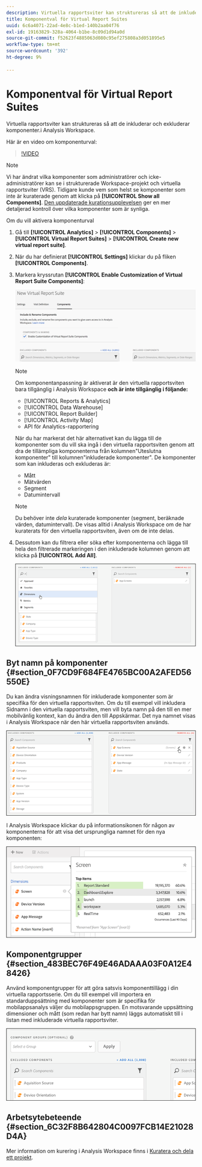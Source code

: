 ```yaml
---
description: Virtuella rapportsviter kan struktureras så att de inkluderar och exkluderar komponenter.i Analysis Workspace.
title: Komponentval för Virtual Report Suites
uuid: 6c6a4071-22ad-4e8c-b1ed-140b2aa04f76
exl-id: 19163829-328a-4064-b1be-8c09d1d94a0d
source-git-commit: f52623f4885063d080c95ef275808a3d051895e5
workflow-type: tm+mt
source-wordcount: '392'
ht-degree: 9%

---
```


# Komponentval för Virtual Report Suites

Virtuella rapportsviter kan struktureras så att de inkluderar och exkluderar komponenter.i Analysis Workspace.

Här är en video om komponenturval:

>[!VIDEO](https://video.tv.adobe.com/v/23544/?quality=12)

>[!NOTE]
>
>Vi har ändrat vilka komponenter som administratörer och icke-administratörer kan se i strukturerade Workspace-projekt och virtuella rapportsviter (VRS). Tidigare kunde vem som helst se komponenter som inte är kuraterade genom att klicka på **[!UICONTROL Show all Components]**. [Den uppdaterade kurationsupplevelsen](/help/analyze/analysis-workspace/curate-share/curate.md) ger en mer detaljerad kontroll över vilka komponenter som är synliga.

Om du vill aktivera komponenturval

1. Gå till **[!UICONTROL Analytics]** > **[!UICONTROL Components]** > **[!UICONTROL Virtual Report Suites]** > **[!UICONTROL Create new virtual report suite]**.
1. När du har definierat **[!UICONTROL Settings]** klickar du på fliken **[!UICONTROL Components]**.

1. Markera kryssrutan **[!UICONTROL Enable Customization of Virtual Report Suite Components]**:

   ![](assets/vrs-enable.png)

   >[!NOTE]
   >
   >Om komponentanpassning är aktiverat är den virtuella rapportsviten bara tillgänglig i Analysis Workspace **och är inte tillgänglig i följande:**
   >
   >* [!UICONTROL Reports & Analytics]
   >* [!UICONTROL Data Warehouse]
   >* [!UICONTROL Report Builder]
   >* [!UICONTROL Activity Map]
   >* API för Analytics-rapportering


   När du har markerat det här alternativet kan du lägga till de komponenter som du vill ska ingå i den virtuella rapportsviten genom att dra de tillämpliga komponenterna från kolumnen&quot;Uteslutna komponenter&quot; till kolumnen&quot;inkluderade komponenter&quot;. De komponenter som kan inkluderas och exkluderas är:

   * Mått
   * Mätvärden
   * Segment
   * Datumintervall

   >[!NOTE]
   >
   >Du behöver inte *dela* kuraterade komponenter (segment, beräknade värden, datumintervall). De visas alltid i Analysis Workspace om de har kuraterats för den virtuella rapportsviten, även om de inte delas.

1. Dessutom kan du filtrera eller söka efter komponenterna och lägga till hela den filtrerade markeringen i den inkluderade kolumnen genom att klicka på **[!UICONTROL Add All]**.

   ![](assets/vrs-add-all.png)

## Byt namn på komponenter {#section_0F7CD9F684FE4765BC00A2AFED56550E}

Du kan ändra visningsnamnen för inkluderade komponenter som är specifika för den virtuella rapportsviten. Om du till exempel vill inkludera Sidnamn i den virtuella rapportsviten, men vill byta namn på den till en mer mobilvänlig kontext, kan du ändra den till Appskärmar. Det nya namnet visas i Analysis Workspace när den här virtuella rapportsviten används.

![](assets/vrs-rename-component.png)

I Analysis Workspace klickar du på informationsikonen för någon av komponenterna för att visa det ursprungliga namnet för den nya komponenten:

![](assets/vrs-aw-renamed.png)

## Komponentgrupper {#section_483BEC76F49E46ADAAA03F0A12E48426}

Använd komponentgrupper för att göra satsvis komponenttillägg i din virtuella rapportsserie. Om du till exempel vill importera en standarduppsättning med komponenter som är specifika för mobilappsanalys väljer du mobilappsgruppen. En motsvarande uppsättning dimensioner och mått (som redan har bytt namn) läggs automatiskt till i listan med inkluderade virtuella rapportsviter.

![](assets/vrs-comp-grp.png)

## Arbetsytebeteende {#section_6C32F8B642804C0097FCB14E21028D4A}

Mer information om kurering i Analysis Workspace finns i [Kuratera och dela ett projekt](https://experienceleague.adobe.com/docs/analytics/analyze/analysis-workspace/curate-share/curate.html).
